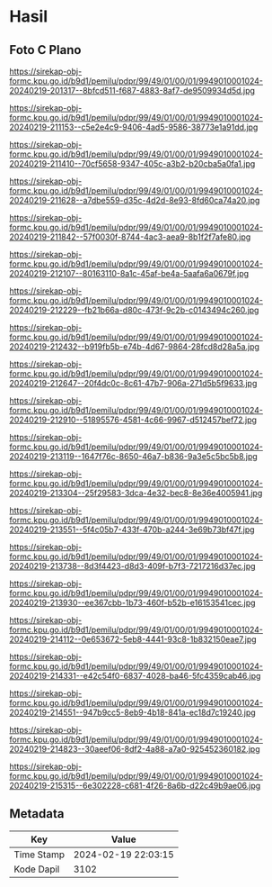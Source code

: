 # Hasil

## Foto C Plano

https://sirekap-obj-formc.kpu.go.id/b9d1/pemilu/pdpr/99/49/01/00/01/9949010001024-20240219-201317--8bfcd511-f687-4883-8af7-de9509934d5d.jpg

https://sirekap-obj-formc.kpu.go.id/b9d1/pemilu/pdpr/99/49/01/00/01/9949010001024-20240219-211153--c5e2e4c9-9406-4ad5-9586-38773e1a91dd.jpg

https://sirekap-obj-formc.kpu.go.id/b9d1/pemilu/pdpr/99/49/01/00/01/9949010001024-20240219-211410--70cf5658-9347-405c-a3b2-b20cba5a0fa1.jpg

https://sirekap-obj-formc.kpu.go.id/b9d1/pemilu/pdpr/99/49/01/00/01/9949010001024-20240219-211628--a7dbe559-d35c-4d2d-8e93-8fd60ca74a20.jpg

https://sirekap-obj-formc.kpu.go.id/b9d1/pemilu/pdpr/99/49/01/00/01/9949010001024-20240219-211842--57f0030f-8744-4ac3-aea9-8b1f2f7afe80.jpg

https://sirekap-obj-formc.kpu.go.id/b9d1/pemilu/pdpr/99/49/01/00/01/9949010001024-20240219-212107--80163110-8a1c-45af-be4a-5aafa6a0679f.jpg

https://sirekap-obj-formc.kpu.go.id/b9d1/pemilu/pdpr/99/49/01/00/01/9949010001024-20240219-212229--fb21b66a-d80c-473f-9c2b-c0143494c260.jpg

https://sirekap-obj-formc.kpu.go.id/b9d1/pemilu/pdpr/99/49/01/00/01/9949010001024-20240219-212432--b919fb5b-e74b-4d67-9864-28fcd8d28a5a.jpg

https://sirekap-obj-formc.kpu.go.id/b9d1/pemilu/pdpr/99/49/01/00/01/9949010001024-20240219-212647--20f4dc0c-8c61-47b7-906a-271d5b5f9633.jpg

https://sirekap-obj-formc.kpu.go.id/b9d1/pemilu/pdpr/99/49/01/00/01/9949010001024-20240219-212910--51895576-4581-4c66-9967-d512457bef72.jpg

https://sirekap-obj-formc.kpu.go.id/b9d1/pemilu/pdpr/99/49/01/00/01/9949010001024-20240219-213119--1647f76c-8650-46a7-b836-9a3e5c5bc5b8.jpg

https://sirekap-obj-formc.kpu.go.id/b9d1/pemilu/pdpr/99/49/01/00/01/9949010001024-20240219-213304--25f29583-3dca-4e32-bec8-8e36e4005941.jpg

https://sirekap-obj-formc.kpu.go.id/b9d1/pemilu/pdpr/99/49/01/00/01/9949010001024-20240219-213551--5f4c05b7-433f-470b-a244-3e69b73bf47f.jpg

https://sirekap-obj-formc.kpu.go.id/b9d1/pemilu/pdpr/99/49/01/00/01/9949010001024-20240219-213738--8d3f4423-d8d3-409f-b7f3-7217216d37ec.jpg

https://sirekap-obj-formc.kpu.go.id/b9d1/pemilu/pdpr/99/49/01/00/01/9949010001024-20240219-213930--ee367cbb-1b73-460f-b52b-e16153541cec.jpg

https://sirekap-obj-formc.kpu.go.id/b9d1/pemilu/pdpr/99/49/01/00/01/9949010001024-20240219-214112--0e653672-5eb8-4441-93c8-1b832150eae7.jpg

https://sirekap-obj-formc.kpu.go.id/b9d1/pemilu/pdpr/99/49/01/00/01/9949010001024-20240219-214331--e42c54f0-6837-4028-ba46-5fc4359cab46.jpg

https://sirekap-obj-formc.kpu.go.id/b9d1/pemilu/pdpr/99/49/01/00/01/9949010001024-20240219-214551--947b9cc5-8eb9-4b18-841a-ec18d7c19240.jpg

https://sirekap-obj-formc.kpu.go.id/b9d1/pemilu/pdpr/99/49/01/00/01/9949010001024-20240219-214823--30aeef06-8df2-4a88-a7a0-925452360182.jpg

https://sirekap-obj-formc.kpu.go.id/b9d1/pemilu/pdpr/99/49/01/00/01/9949010001024-20240219-215315--6e302228-c681-4f26-8a6b-d22c49b9ae06.jpg


## Metadata

| Key        | Value               |
| ---------- | ------------------- |
| Time Stamp | 2024-02-19 22:03:15 |
| Kode Dapil | 3102                |



